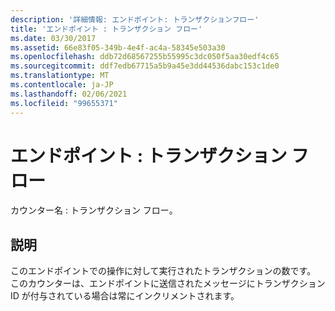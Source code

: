 ```yaml
---
description: '詳細情報: エンドポイント: トランザクションフロー'
title: 'エンドポイント : トランザクション フロー'
ms.date: 03/30/2017
ms.assetid: 66e83f05-349b-4e4f-ac4a-58345e503a30
ms.openlocfilehash: ddb72d68567255b55995c3dc050f5aa30edf4c65
ms.sourcegitcommit: ddf7edb67715a5b9a45e3dd44536dabc153c1de0
ms.translationtype: MT
ms.contentlocale: ja-JP
ms.lasthandoff: 02/06/2021
ms.locfileid: "99655371"
---
```

# <a name="endpoint-transactions-flowed"></a>エンドポイント : トランザクション フロー

カウンター名 : トランザクション フロー。  
  
## <a name="description"></a>説明  

 このエンドポイントでの操作に対して実行されたトランザクションの数です。 このカウンターは、エンドポイントに送信されたメッセージにトランザクション ID が付与されている場合は常にインクリメントされます。
